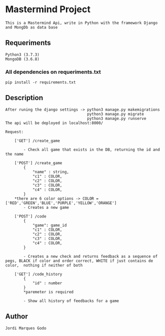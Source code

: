 # Mastermind Project
    This is a Mastermind Api, write in Python with the framework Django and MongDb as data base

## Requeriments
    Python3 (3.7.3)
    MongoDB (3.6.8)

### All dependencies on requeriments.txt
    pip install -r requirements.txt

## Description

    After runing the django settings -> python3 manage.py makemigrations
                                        python3 manage.py migrate
                                        python3 manage.py runserve
    The api will be deployed in localhost:8000/

    Request:

        ['GET'] /create_game
            
            - Check all game that exists in the DB, returning the id and the name
        
        ['POST'] /create_game
            {
                "name" : string,
                "c1" : COLOR,
                "c2" : COLOR,
                "c3" : COLOR,
                "c4" : COLOR,
            }
        *there are 6 color options -> COLOR = ['RED','GREEN','BLUE','PURPLE','YELLOW','ORANGE']    
            - Creates a new game

        ['POST'] /code
            {
                "game": game_id
                "c1" : COLOR,
                "c2" : COLOR,
                "c3" : COLOR,
                "c4" : COLOR,
            }

            - Creates a new check and returns feedback as a sequence of pegs, BLACK if color and order correct, WHITE if just contains de color,  nothing if neither of both 
        
        ['GET'] /code_history
            {
                "id" : number
            }
            *paremeter is required

            - Show all history of feedbacks for a game

## Author
    Jordi Marques Godo
